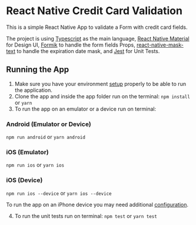 # React Native Credit Card Validation

This is a simple React Native App to validate a Form with credit card fields.

The project is using [Typescript](https://reactnative.dev/docs/typescript) as the main language, [React Native Material](https://www.react-native-material.com/) for Design UI, [Formik](https://formik.org/docs/guides/react-native) to handle the form fields Props, [react-native-mask-text](https://github.com/akinncar/react-native-mask-text) to handle the expiration date mask, and [Jest](https://jestjs.io/) for Unit Tests.

Running the App
---------------
1. Make sure you have your environment [setup](https://reactnative.dev/docs/environment-setup) properly to be able to run the application.
2. Clone the app and inside the app folder run on the terminal: ```npm install``` or ```yarn```
3. To run the app on an emulator or a device run on terminal:
### Android (Emulator or Device)
```npm run android``` or ```yarn android```

### iOS (Emulator)
```npm run ios``` or ```yarn ios```
### iOS (Device)
```npm run ios --device``` or ```yarn ios --device```

To run the app on an iPhone device you may need additional [configuration](https://reactnative.dev/docs/running-on-device).

4. To run the unit tests run on terminal: ```npm test``` or ```yarn test```
